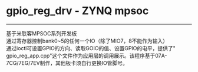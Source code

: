 # gpio_reg_drv - ZYNQ mpsoc
---
基于米联客MPSOC系列开发板  
通过寄存器控制bank0~5的任何一个IO（除了MIO7，8不能作为输入）  
通过ioctl可设置GPIO的方向、读取GOIO的值、设置GPIO的电平，提供了"
gpio_reg_app.cpp"这个文件作为应用层的调用展示。该程序基于07A-7CG/7EG/7EV制作，其他板卡须自行更换IO管脚号。